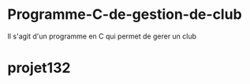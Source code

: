 # Programme-C-de-gestion-de-club
Il s'agit d'un programme en C qui permet de gerer un club

# projet132
